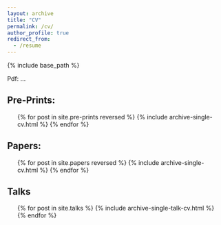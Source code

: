 ```yaml
---
layout: archive
title: "CV"
permalink: /cv/
author_profile: true
redirect_from:
  - /resume
---
```


{% include base_path %}

Pdf: ...

Pre-Prints:
-----------

<ul>{% for post in site.pre-prints reversed %}
    {% include archive-single-cv.html %}
  {% endfor %}</ul>

Papers:
-------

<ul>{% for post in site.papers reversed %}
    {% include archive-single-cv.html %}
  {% endfor %}</ul>

Talks
-----
  <ul>{% for post in site.talks %}
    {% include archive-single-talk-cv.html %}
  {% endfor %}</ul>
